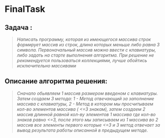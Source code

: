 # **FinalTask**

## **Задача :**
> *Написать программу, которая из имеющегося массива строк формирует массив из строк, длина которых меньше либо равна 3 символа. Первоначальный массив можно ввести с клавиатуры, либо задать на старте выполнения алгоритма. При решение не рекомендуется пользоваться коллекциями, лучше обойтись исключительно массивами*

## **Описание алгоритма решения:**

>*Сначало обьявляем 1 массив размером введеном с клавиатуры. Затем создаем 3 метода: 1 - Метод отвечающий за заполнение массива с клавиатуры, 2 - Метод в котором мы просчитываем кол-во элементов массива ( <=3 знакам), затем создаем 2 массив длинной равной кол-ву элементов 1 массива где кол-во знаков равно <=3, после этого мы записываем из 1 массива во 2 массив все элементы первого которые <=3 и 3 метод отвечает за вывод результата работы описанной в предыдущем методе.*
